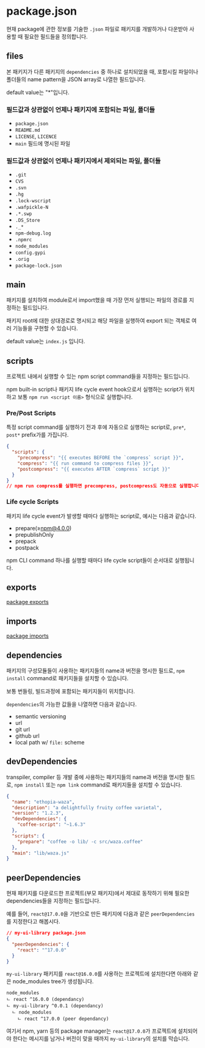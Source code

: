 # package.json

현재 package에 관한 정보를 기술한 `.json` 파일로 패키지를 개발하거나 다운받아 사용할 때 필요한 필드들을 정의합니다.

## files

본 패키지가 다른 패키지의 `dependencies` 중 하나로 설치되었을 때, 포함시킬 파일이나 폴더들의 name pattern을 JSON array로 나열한 필드입니다.

default value는 "\*"입니다.

### 필드값과 상관없이 언제나 패키지에 포함되는 파일, 폴더들

- `package.json`
- `README.md`
- `LICENSE`, `LICENCE`
- `main` 필드에 명시된 파일

### 필드값과 상관없이 언제나 패키지에서 제외되는 파일, 폴더들

- `.git`
- `CVS`
- `.svn`
- `.hg`
- `.lock-wscript`
- `.wafpickle-N`
- `.*.swp`
- `.DS_Store`
- `._*`
- `npm-debug.log`
- `.npmrc`
- `node_modules`
- `config.gypi`
- `.orig`
- `package-lock.json`

## main

패키지를 설치하여 module로서 import했을 때 가장 먼저 실행되는 파일의 경로를 지정하는 필드입니다.

패키지 root에 대한 상대경로로 명시되고 해당 파일을 실행하여 export 되는 객체로 여러 기능들을 구현할 수 있습니다.

default value는 `index.js` 입니다.

## scripts

프로젝트 내에서 실행할 수 있는 npm script command들을 지정하는 필드입니다.

npm built-in script나 패키지 life cycle event hook으로서 실행하는 script가 위치하고 보통 `npm run <script 이름>` 형식으로 실행합니다.

### Pre/Post Scripts

특정 script command를 실행하기 전과 후에 자동으로 실행하는 script로, `pre*`, `post*` prefix가를 가집니다.

```json
{
  "scripts": {
    "precompress": "{{ executes BEFORE the `compress` script }}",
    "compress": "{{ run command to compress files }}",
    "postcompress": "{{ executes AFTER `compress` script }}"
  }
}
// npm run compress를 실행하면 precompress, postcompress도 자동으로 실행합니다.
```

### Life cycle Scripts

패키지 life cycle event가 발생할 때마다 실행하는 script로, 예시는 다음과 같습니다.

- prepare(≥npm@4.0.0)
- prepublishOnly
- prepack
- postpack

npm CLI command 하나를 실행할 때마다 life cycle script들이 순서대로 실행됩니다.

## exports

[package exports](../package/package_exports.md)

## imports

[package imports](../package/package_imports.md)

## dependencies

패키지의 구성모듈들이 사용하는 패키지들의 name과 버전을 명시한 필드로, `npm install` command로 패키지들을 설치할 수 있습니다.

보통 번들링, 빌드과정에 포함되는 패키지들이 위치합니다.

`dependencies`의 가능한 값들을 나열하면 다음과 같습니다.

- semantic versioning
- url
- git url
- github url
- local path w/ `file:` scheme

## devDependencies

transpiler, compiler 등 개발 중에 사용하는 패키지들의 name과 버전을 명시한 필드로, `npm install` 또는 `npm link` command로 패키지들을 설치할 수 있습니다.

```json
{
  "name": "ethopia-waza",
  "description": "a delightfully fruity coffee varietal",
  "version": "1.2.3",
  "devDependencies": {
    "coffee-script": "~1.6.3"
  },
  "scripts": {
    "prepare": "coffee -o lib/ -c src/waza.coffee"
  },
  "main": "lib/waza.js"
}
```

## peerDependencies

현재 패키지를 다운로드한 프로젝트(부모 패키지)에서 제대로 동작하기 위해 필요한 dependencies들을 지정하는 필드입니다.

예를 들어, `react@17.0.0`을 기반으로 만든 패키지에 다음과 같은 `peerDependencies`를 지정한다고 해봅시다.

```json
// my-ui-library package.json
{
  "peerDependencies": {
    "react": "^17.0.0"
  }
}
```

`my-ui-library` 패키지를 `react@16.0.0`를 사용하는 프로젝트에 설치한다면 아래와 같은 node_modules tree가 생성됩니다.

```text
node_modules
ㄴ react ^16.0.0 (dependancy)
ㄴ my-ui-library ^0.0.1 (dependancy)
  ㄴ node_modules
    ㄴ react ^17.0.0 (peer dependancy)
```

여기서 npm, yarn 등의 package manager는 `react@17.0.0`가 프로젝트에 설치되어야 한다는 메시지를 남거나 버전이 맞을 때까지 `my-ui-library`의 설치를 막습니다.
